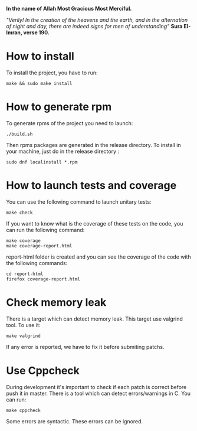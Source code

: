 **In the name of Allah Most Gracious Most Merciful.**

*"Verily! In the creation of the heavens and the earth, and in the
alternation of night and day, there are indeed signs for men of
understanding"* **Sura El-Imran, verse 190.**

# How to install

To install the project, you have to run:

`make && sudo make install`

# How to generate rpm

To generate rpms of the project you need to launch:

`./build.sh`

Then rpms packages are generated in the release directory.
To install in your machine, just do in the release directory :

`sudo dnf localinstall *.rpm`

# How to launch tests and coverage

You can use the following command to launch unitary tests:

`make check`

If you want to know what is the coverage of these tests on the code, you can
run the following command:

```
make coverage
make coverage-report.html
```

report-html folder is created and you can see the coverage of the code with
the following commands:

```
cd report-html
firefox coverage-report.html
```

# Check memory leak

There is a target which can detect memory leak. This target use valgrind tool.
To use it:

`make valgrind`

If any error is reported, we have to fix it before submiting patchs.

# Use Cppcheck

During development it's important to check if each patch is correct before push
it in master. There is a tool which can detect errors/warnings in C.
You can run:

`make cppcheck`

Some errors are syntactic. These errors can be ignored.
